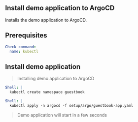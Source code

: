 ## Install demo application to ArgoCD

Installs the demo application to ArgoCD.

## Prerequisites

```yaml instacli
Check command:
  name: kubectl
```

## Install demo application

> Installing demo application to ArgoCD

```yaml instacli
Shell: |
  kubectl create namespace guestbook
```

```yaml instacli
Shell: |
  kubectl apply -n argocd -f setup/argo/guestbook-app.yaml
```

> Demo application will start in a few seconds